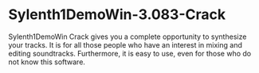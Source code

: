 # Sylenth1DemoWin-3.083-Crack
Sylenth1DemoWin Crack gives you a complete opportunity to synthesize your tracks. It is for all those people who have an interest in mixing and editing soundtracks. Furthermore, it is easy to use, even for those who do not know this software. 
